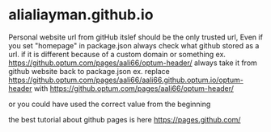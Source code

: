# alialiayman.github.io
Personal website
url from gitHub itslef should be the only trusted url,
Even if you set "homepage" in package.json always check what github stored as a url. 
if it is different because of a custom domain or something ex. https://github.optum.com/pages/aali66/optum-header/
always take it from github website back to package.json
ex. 
replace
https://github.optum.com/pages/aali66/aali66.github.optum.io/optum-header
with
https://github.optum.com/pages/aali66/optum-header/

or you could have used the correct value from the beginning

the best tutorial about github pages is here
https://pages.github.com/
